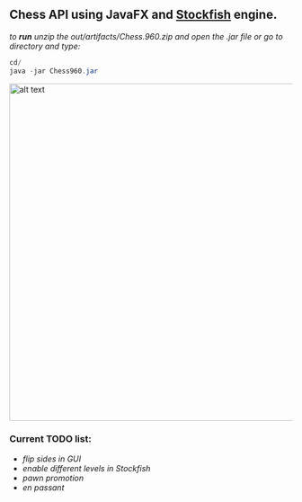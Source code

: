 ## Chess API using JavaFX and [Stockfish](https://stockfishchess.org/) engine.
*to **run** unzip the out/artifacts/Chess.960.zip and open the .jar file or go to directory and type:*
```java
cd/
java -jar Chess960.jar
```
<img src="https://user-images.githubusercontent.com/25648700/41373371-db3e1600-6f58-11e8-9a11-5b777942983e.jpg" alt="alt text" width="600" height="600">

### Current TODO list:
* *flip sides in GUI*
* *enable different levels in Stockfish*
* *pawn promotion*
* *en passant*
